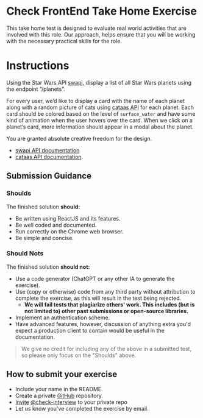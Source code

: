 # Check FrontEnd Take Home Exercise

This take home test is designed to evaluate real world activities that are involved with this role. Our approach, helps ensure that you will be working with the necessary practical skills for the role.

# Instructions
Using the Star Wars API [swapi](https://swapi.dev/api/), display a list of all Star Wars planets using the endpoint “/planets”. 

For every user, we’d like to display a card with the name of each planet along with a random picture of cats using [cataas API](https://cataas.com/) for each planet. Each card should be colored based on the level of `surface_water` and have some kind of animation when the user hovers over the card. When we click on a planet’s card, more information should appear in a modal about the planet.

You are granted absolute creative freedom for the design.

- [swapi API documentation](https://swapi.dev/documentation)
- [cataas API documentation](https://cataas.com/).

## Submission Guidance

### Shoulds
The finished solution  **should:**

-   Be written using ReactJS and its features.
-   Be well coded and documented.
-   Run correctly on the Chrome web browser.
-   Be simple and concise.

### Should Nots

The finished solution  **should not:**

-   Use a code generator (ChatGPT or any other IA to generate the exercise).
-   Use (copy or otherwise) code from any third party without attribution to complete the exercise, as this will result in the test being rejected.
    -   **We will fail tests that plagiarize others' work. This includes (but is not limited to) other past submissions or open-source libraries.**
-   Implement an authentication scheme.
-   Have advanced features, however, discussion of anything extra you'd expect a production client to contain would be useful in the documentation.

> We give no credit for including any of the above in a submitted test, so please only focus on the "Shoulds" above.



## How to submit your exercise

-   Include your name in the README.
-   Create a private  [GitHub](https://help.github.com/en/articles/create-a-repo)  repository.
-   [Invite](https://help.github.com/en/articles/inviting-collaborators-to-a-personal-repository)  [@check-interview](https://github.com/orgs/sas-check/teams/check-interview)  to your private repo
-   Let us know you've completed the exercise by email.
